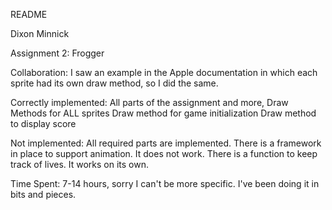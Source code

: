 README

Dixon Minnick

Assignment 2: Frogger

Collaboration:
I saw an example in the Apple documentation in which each sprite had its
own draw method, so I did the same.

Correctly implemented:
All parts of the assignment and more,
Draw Methods for ALL sprites
Draw method for game initialization
Draw method to display score

Not implemented:
All required parts are implemented.
There is a framework in place to support animation. It does not work.
There is a function to keep track of lives. It works on its own.

Time Spent: 7-14 hours, sorry I can't be more specific. I've been doing it
in bits and pieces.

